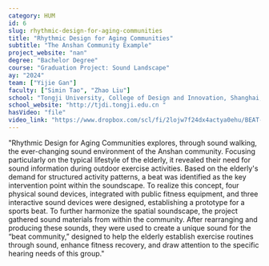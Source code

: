 ```yaml
---
category: HUM
id: 6
slug: rhythmic-design-for-aging-communities
title: "Rhythmic Design for Aging Communities"
subtitle: "The Anshan Community Example"
project_website: "nan"
degree: "Bachelor Degree"
course: "Graduation Project: Sound Landscape"
ay: "2024"
team: ["Yijie Gan"]
faculty: ["Simin Tao", "Zhao Liu"]
school: "Tongji University, College of Design and Innovation, Shanghai, China"
school_website: "http://tjdi.tongji.edu.cn "
hasVideo: "file"
video_link: "https://www.dropbox.com/scl/fi/2lojw7f24dx4actya0ehu/BEAT-OF-THE-STREET.mp4?rlkey=viv2ug2qjslz529yydx58lry0&st=z30eb6gn&dl=0"
---
```


"Rhythmic Design for Aging Communities explores, through sound walking, the ever-changing sound environment of the Anshan community. Focusing particularly on the typical lifestyle of the elderly, it revealed their need for sound information during outdoor exercise activities. Based on the elderly's demand for structured activity patterns, a beat was identified as the key intervention point within the soundscape. To realize this concept, four physical sound devices, integrated with public fitness equipment, and three interactive sound devices were designed, establishing a prototype for a sports beat. To further harmonize the spatial soundscape, the project gathered sound materials from within the community. After rearranging and producing these sounds, they were used to create a unique sound for the “beat community,” designed to help the elderly establish exercise routines through sound, enhance fitness recovery, and draw attention to the specific hearing needs of this group."
